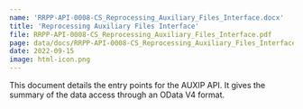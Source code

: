 ```yaml
---
name: 'RRPP-API-0008-CS_Reprocessing_Auxiliary_Files_Interface.docx'
title: 'Reprocessing Auxiliary Files Interface'
file: RRPP-API-0008-CS_Reprocessing_Auxiliary_Files_Interface.pdf
page: data/docs/RRPP-API-0008-CS_Reprocessing_Auxiliary_Files_Interface/RRPP-API-0008-CS_Reprocessing_Auxiliary_Files_Interface.html
date: 2022-09-15
image: html-icon.png
---
```

This document details the entry points for the AUXIP API. It gives the summary of the data access through an OData V4 format.
